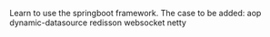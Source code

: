 Learn to use the springboot framework.
The case to be added:
aop
dynamic-datasource
redisson
websocket
netty


